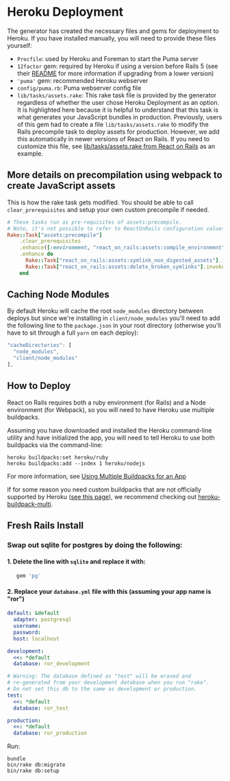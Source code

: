 # Heroku Deployment
The generator has created the necessary files and gems for deployment to Heroku. If you have installed manually, you will need to provide these files yourself:

+ `Procfile`: used by Heroku and Foreman to start the Puma server
+ `12factor` gem: required by Heroku if using a version before Rails 5 (see their [README](https://github.com/heroku/rails_12factor#rails-5) for more information if upgrading from a lower version)
+ `'puma'` gem: recommended Heroku webserver
+ `config/puma.rb`: Puma webserver config file
+ `lib/tasks/assets.rake`: This rake task file is provided by the generator regardless of whether the user chose Heroku Deployment as an option. It is highlighted here because it is helpful to understand that this task is what generates your JavaScript bundles in production. Previously, users of this gem had to create a file `lib/tasks/assets.rake` to modify the Rails precompile task to deploy assets for production. However, we add this automatically in newer versions of React on Rails. If you need to customize this file, see [lib/tasks/assets.rake from React on Rails](https://github.com/shakacode/react_on_rails/blob/master/lib/tasks/assets.rake) as an example.

## More details on precompilation using webpack to create JavaScript assets
This is how the rake task gets modified. You should be able to call `clear_prerequisites` and setup your own custom precompile if needed.
```ruby
# These tasks run as pre-requisites of assets:precompile.
# Note, it's not possible to refer to ReactOnRails configuration values at this point.
Rake::Task["assets:precompile"]
    .clear_prerequisites
    .enhance([:environment, "react_on_rails:assets:compile_environment"])
    .enhance do
      Rake::Task["react_on_rails:assets:symlink_non_digested_assets"].invoke
      Rake::Task["react_on_rails:assets:delete_broken_symlinks"].invoke
    end
```    

## Caching Node Modules
By default Heroku will cache the root `node_modules` directory between deploys but since we're installing in `client/node_modules` you'll need to add the following line to the `package.json` in your root directory (otherwise you'll have to sit through a full `yarn` on each deploy):

```js
"cacheDirectories": [
  "node_modules",
  "client/node_modules"
],

```

## How to Deploy

React on Rails requires both a ruby environment (for Rails) and a Node environment (for Webpack), so you will need to have Heroku use multiple buildpacks.

Assuming you have downloaded and installed the Heroku command-line utility and have initialized the app, you will need to tell Heroku to use both buildpacks via the command-line:

```
heroku buildpacks:set heroku/ruby
heroku buildpacks:add --index 1 heroku/nodejs
```

For more information, see [Using Multiple Buildpacks for an App](https://devcenter.heroku.com/articles/using-multiple-buildpacks-for-an-app)

If for some reason you need custom buildpacks that are not officially supported by Heroku ([see this page](https://devcenter.heroku.com/articles/buildpacks)), we recommend checking out [heroku-buildpack-multi](https://github.com/ddollar/heroku-buildpack-multi).

## Fresh Rails Install

### Swap out sqlite for postgres by doing the following:

#### 1. Delete the line with `sqlite` and replace it with:

```ruby
   gem 'pg'
```

#### 2. Replace your `database.yml` file with this (assuming your app name is "ror")

```yml
default: &default
  adapter: postgresql
  username:
  password:
  host: localhost

development:
  <<: *default
  database: ror_development

# Warning: The database defined as "test" will be erased and
# re-generated from your development database when you run "rake".
# Do not set this db to the same as development or production.
test:
  <<: *default
  database: ror_test

production:
  <<: *default
  database: ror_production
```

Run:

```
bundle
bin/rake db:migrate
bin/rake db:setup
```
